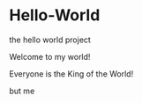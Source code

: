# Hello-World
the hello world project

Welcome to my world!

Everyone is the King of the World!

but me
